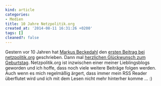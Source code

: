 ```yaml
---
kind: article
categories:
- Medien
title: 10 Jahre Netzpolitik.org
created_at: '2014-08-11 16:31:26 +0200'
tags: []
cleaned?: false
---
```


Gestern vor 10 Jahren hat [Markus Beckedahl](http://beckedahl.org/) den
[ersten Beitrag bei
netzpolitik.org](https://netzpolitik.org/2004/fsfe-linuxtag-ev-softwareentwicklung-durch-patente-bedroht/)
geschrieben. Dann mal [herzlichen Glückwunsch zum
Geburtstag](https://netzpolitik.org/2014/wir-haben-geburtstag-10-jahre-netzpolitik-org/ "Netzpolitik.org hatte gestern Geburtstag.").
Netzpolitik.org ist inzwischen einer meiner Lieblingsblogs geworden und
ich hoffe, dass noch viele weitere Beiträge folgen werden. Auch wenn es
mich regelmäßig ärgert, dass immer mein RSS Reader überflutet wird und
ich mit dem Lesen nicht mehr hinterher komme … :)
